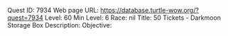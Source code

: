 Quest ID: 7934
Web page URL: https://database.turtle-wow.org/?quest=7934
Level: 60
Min Level: 6
Race: nil
Title: 50 Tickets - Darkmoon Storage Box
Description: 
Objective: 
